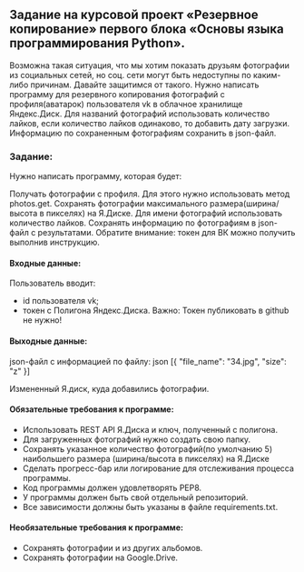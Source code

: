## Задание на курсовой проект «Резервное копирование» первого блока «Основы языка программирования Python».
Возможна такая ситуация, что мы хотим показать друзьям фотографии из социальных сетей, но соц. сети могут быть недоступны по каким-либо причинам. Давайте защитимся от такого.
Нужно написать программу для резервного копирования фотографий с профиля(аватарок) пользователя vk в облачное хранилище Яндекс.Диск.
Для названий фотографий использовать количество лайков, если количество лайков одинаково, то добавить дату загрузки.
Информацию по сохраненным фотографиям сохранить в json-файл.

### Задание:
Нужно написать программу, которая будет:

Получать фотографии с профиля. Для этого нужно использовать метод photos.get.
Сохранять фотографии максимального размера(ширина/высота в пикселях) на Я.Диске.
Для имени фотографий использовать количество лайков.
Сохранять информацию по фотографиям в json-файл с результатами.
Обратите внимание: токен для ВК можно получить выполнив инструкцию.

#### Входные данные:
Пользователь вводит:

- id пользователя vk;
- токен с Полигона Яндекс.Диска. Важно: Токен публиковать в github не нужно!
#### Выходные данные:
json-файл с информацией по файлу:
json
    [{
    "file_name": "34.jpg",
    "size": "z"
    }]

Измененный Я.диск, куда добавились фотографии.
#### Обязательные требования к программе:
- Использовать REST API Я.Диска и ключ, полученный с полигона.
- Для загруженных фотографий нужно создать свою папку.
- Сохранять указанное количество фотографий(по умолчанию 5) наибольшего размера (ширина/высота в пикселях) на Я.Диске
- Сделать прогресс-бар или логирование для отслеживания процесса программы.
- Код программы должен удовлетворять PEP8.
- У программы должен быть свой отдельный репозиторий.
- Все зависимости должны быть указаны в файле requiremеnts.txt.
#### Необязательные требования к программе:
- Сохранять фотографии и из других альбомов.
- Сохранять фотографии на Google.Drive.